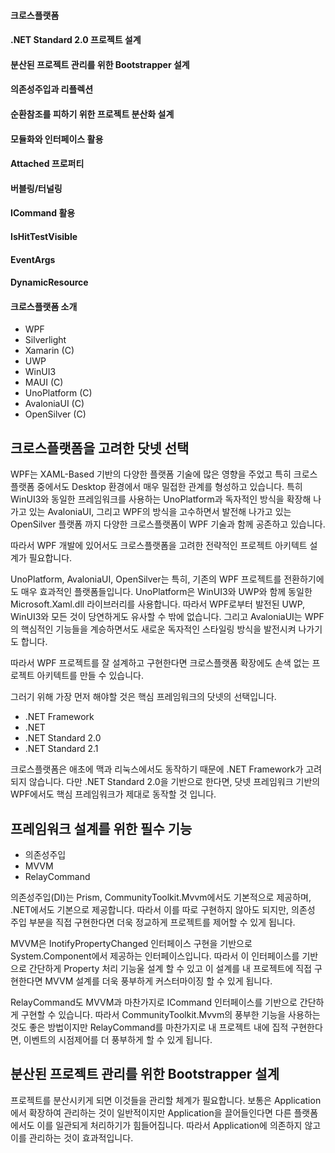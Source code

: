 #### 크로스플랫폼
#### .NET Standard 2.0 프로젝트 설계
#### 분산된 프로젝트 관리를 위한 Bootstrapper 설계
#### 의존성주입과 리플렉션
#### 순환참조를 피하기 위한 프로젝트 분산화 설계
#### 모듈화와 인터페이스 활용
#### Attached 프로퍼티
#### 버블링/터널링
#### ICommand 활용
#### IsHitTestVisible
#### EventArgs
#### DynamicResource



#### 크로스플랫폼 소개
- WPF
- Silverlight
- Xamarin (C)
- UWP
- WinUI3
- MAUI (C)
- UnoPlatform (C)
- AvaloniaUI (C)
- OpenSilver (C)

## 크로스플랫폼을 고려한 닷넷 선택
WPF는 XAML-Based 기반의 다양한 플랫폼 기술에 많은 영향을 주었고 특히 크로스플랫폼 중에서도 Desktop 환경에서 매우 밀접한 관계를 형성하고 있습니다. 특히 WinUI3와 동일한 프레임워크를 사용하는 UnoPlatform과 독자적인 방식을 확장해 나가고 있는 AvaloniaUI, 그리고 WPF의 방식을 고수하면서 발전해 나가고 있는 OpenSilver 플랫폼 까지 다양한 크로스플랫폼이 WPF 기술과 함께 공존하고 있습니다.

따라서 WPF 개발에 있어서도 크로스플랫폼을 고려한 전략적인 프로젝트 아키텍트 설계가 필요합니다.

UnoPlatform, AvaloniaUI, OpenSilver는 특히, 기존의 WPF 프로젝트를 전환하기에도 매우 효과적인 플랫폼들입니다. UnoPlatform은 WinUI3와 UWP와 함께 동일한 Microsoft.Xaml.dll 라이브러리를 사용합니다. 따라서 WPF로부터 발전된 UWP, WinUI3와 모든 것이 당연하게도 유사할 수 밖에 없습니다. 그리고 AvaloniaUI는 WPF의 핵심적인 기능들을 계승하면서도 새로운 독자적인 스타일링 방식을 발전시켜 나가기도 합니다.

따라서 WPF 프로젝트를 잘 설계하고 구현한다면 크로스플랫폼 확장에도 손색 없는 프로젝트 아키텍트를 만들 수 있습니다.

그러기 위해 가장 먼저 해야할 것은 핵심 프레임워크의 닷넷의 선택입니다.

- .NET Framework
- .NET
- .NET Standard 2.0
- .NET Standard 2.1

크로스플랫폼은 애초에 맥과 리눅스에서도 동작하기 때문에 .NET Framework가 고려되지 않습니다. 다만 .NET Standard 2.0을 기반으로 한다면, 닷넷 프레임워크 기반의 WPF에서도 핵심 프레임워크가 제대로 동작할 것 입니다.

## 프레임워크 설계를 위한 필수 기능
- 의존성주입
- MVVM
- RelayCommand
 
의존성주입(DI)는 Prism, CommunityToolkit.Mvvm에서도 기본적으로 제공하며, .NET에서도 기본으로 제공합니다. 따라서 이를 따로 구현하지 않아도 되지만, 의존성 주입 부분을 직접 구현한다면 더욱 정교하게 프로젝트를 제어할 수 있게 됩니다.

MVVM은 InotifyPropertyChanged 인터페이스 구현을 기반으로 System.Component에서 제공하는 인터페이스입니다. 따라서 이 인터페이스를 기반으로 간단하게 Property 처리 기능울 설계 할 수 있고 이 설계를 내 프로젝트에 직접 구현한다면 MVVM 설계를 더욱 풍부하게 커스터마이징 할 수 있게 됩니다.

RelayCommand도 MVVM과 마찬가지로 ICommand 인터페이스를 기반으로 간단하게 구현할 수 있습니다. 따라서 CommunityToolkit.Mvvm의 풍부한 기능을 사용하는 것도 좋은 방법이지만 RelayCommand를 마찬가지로 내 프로젝트 내에 집적 구현한다면, 이벤트의 시점제어를 더 풍부하게 할 수 있게 됩니다.

## 분산된 프로젝트 관리를 위한 Bootstrapper 설계
프로젝트를 분산시키게 되면 이것들을 관리할 체계가 필요합니다. 보통은 Application에서 확장하여 관리하는 것이 일반적이지만 Application을 끌어들인다면 다른 플랫폼에서도 이를 일관되게 처리하기가 힘들어집니다. 따라서 Application에 의존하지 않고 이를 관리하는 것이 효과적입니다.
